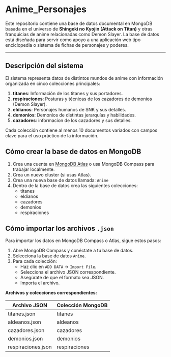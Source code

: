 # Anime_Personajes

Este repositorio contiene una base de datos documental en MongoDB basada en el universo de **Shingeki no Kyojin (Attack on Titan)** y otras franquicias de anime relacionadas como Demon Slayer. La base de datos está diseñada para servir como apoyo a una aplicación web tipo enciclopedia o sistema de fichas de personajes y poderes.

---

## Descripción del sistema

El sistema representa datos de distintos mundos de anime con información organizada en cinco colecciones principales:

1. **titanes**: Información de los titanes y sus portadores.  
2. **respiraciones**: Posturas y técnicas de los cazadores de demonios (Demon Slayer).  
3. **eldianos**: Personajes humanos de SNK y sus detalles.  
4. **demonios**: Demonios de distintas jerarquías y habilidades.
5. **cazadores**: informacion de los cazadores y sus detalles.


Cada colección contiene al menos 10 documentos variados con campos clave para el uso práctico de la información.

## Cómo crear la base de datos en MongoDB

1. Crea una cuenta en [MongoDB Atlas](https://www.mongodb.com/cloud/atlas) o usa MongoDB Compass para trabajar localmente.
2. Crea un nuevo cluster (si usas Atlas).
3. Crea una nueva base de datos llamada: `Anime`
4. Dentro de la base de datos crea las siguientes colecciones:
   - titanes
   - eldianos
   - cazadores
   - demonios
   - respiraciones
  
## Cómo importar los archivos `.json`

Para importar los datos en MongoDB Compass o Atlas, sigue estos pasos:

1. Abre MongoDB Compass y conéctate a tu base de datos.
2. Selecciona la base de datos `Anime`.
3. Para cada colección:
   - Haz clic en `ADD DATA` → `Import File`.
   - Selecciona el archivo JSON correspondiente.
   - Asegúrate de que el formato sea JSON.
   - Importa el archivo.
  
  
**Archivos y colecciones correspondientes:**

| Archivo JSON           | Colección MongoDB |
|----------------------- |-------------------|
| titanes.json           | titanes           |
| aldeanos.json          | aldeanos          |
| cazadores.json         | cazadores         |
| demonios.json          | demonios          |
| respiraciones.json     | respiraciones     |
